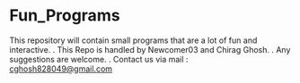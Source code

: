 # Fun_Programs
This repository will contain small programs that are a lot of fun and interactive.
.
This Repo is handled by Newcomer03 and Chirag Ghosh.
.
Any suggestions are welcome.
.
Contact us via mail : cghosh828049@gmail.com
